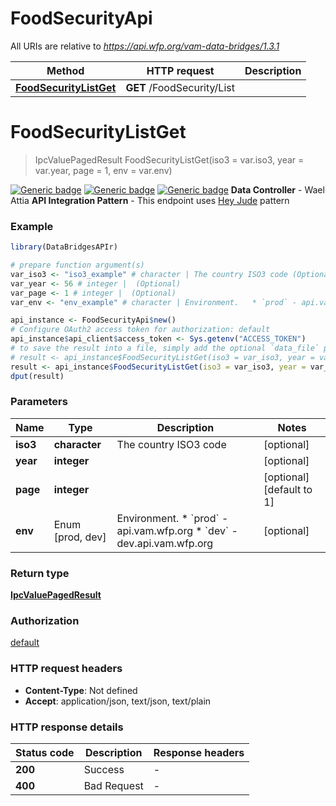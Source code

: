 # FoodSecurityApi

All URIs are relative to *https://api.wfp.org/vam-data-bridges/1.3.1*

Method | HTTP request | Description
------------- | ------------- | -------------
[**FoodSecurityListGet**](FoodSecurityApi.md#FoodSecurityListGet) | **GET** /FoodSecurity/List | 


# **FoodSecurityListGet**
> IpcValuePagedResult FoodSecurityListGet(iso3 = var.iso3, year = var.year, page = 1, env = var.env)



  [![Generic badge](https://img.shields.io/badge/Maturity%20Level-Production%20Ready-green)]()  [![Generic badge](https://img.shields.io/badge/Access%20Policy-Open-green)]()  [![Generic badge](https://img.shields.io/badge/Data%20Classification-Public-green)]()      **Data Controller** - Wael Attia  **API Integration Pattern** - This endpoint uses [Hey Jude](https://docs.api.wfp.org/providers/#api-patterns) pattern

### Example
```R
library(DataBridgesAPIr)

# prepare function argument(s)
var_iso3 <- "iso3_example" # character | The country ISO3 code (Optional)
var_year <- 56 # integer |  (Optional)
var_page <- 1 # integer |  (Optional)
var_env <- "env_example" # character | Environment.   * `prod` - api.vam.wfp.org   * `dev` - dev.api.vam.wfp.org (Optional)

api_instance <- FoodSecurityApi$new()
# Configure OAuth2 access token for authorization: default
api_instance$api_client$access_token <- Sys.getenv("ACCESS_TOKEN")
# to save the result into a file, simply add the optional `data_file` parameter, e.g.
# result <- api_instance$FoodSecurityListGet(iso3 = var_iso3, year = var_year, page = var_page, env = var_envdata_file = "result.txt")
result <- api_instance$FoodSecurityListGet(iso3 = var_iso3, year = var_year, page = var_page, env = var_env)
dput(result)
```

### Parameters

Name | Type | Description  | Notes
------------- | ------------- | ------------- | -------------
 **iso3** | **character**| The country ISO3 code | [optional] 
 **year** | **integer**|  | [optional] 
 **page** | **integer**|  | [optional] [default to 1]
 **env** | Enum [prod, dev] | Environment.   * &#x60;prod&#x60; - api.vam.wfp.org   * &#x60;dev&#x60; - dev.api.vam.wfp.org | [optional] 

### Return type

[**IpcValuePagedResult**](IpcValuePagedResult.md)

### Authorization

[default](../README.md#default)

### HTTP request headers

 - **Content-Type**: Not defined
 - **Accept**: application/json, text/json, text/plain

### HTTP response details
| Status code | Description | Response headers |
|-------------|-------------|------------------|
| **200** | Success |  -  |
| **400** | Bad Request |  -  |

